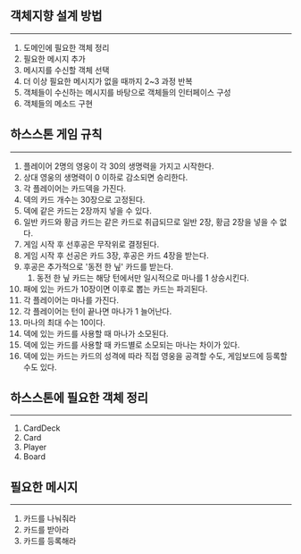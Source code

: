## 객체지향 설계 방법
----
1. 도메인에 필요한 객체 정리 
2. 필요한 메시지 추가 
3. 메시지를 수신할 객체 선택 
4. 더 이상 필요한 메시지가 없을 때까지 2~3 과정 반복 
5. 객체들이 수신하는 메시지를 바탕으로 객체들의 인터페이스 구성 
6. 객체들의 메소드 구현 



## 하스스톤 게임 규칙
----
1. 플레이어 2명의 영웅이 각 30의 생명력을 가지고 시작한다. 
2. 상대 영웅의 생명력이 0 이하로 감소되면 승리한다. 
3. 각 플레이어는 카드덱을 가진다. 
4. 덱의 카드 개수는 30장으로 고정된다. 
5. 덱에 같은 카드는 2장까지 넣을 수 있다. 
6. 일반 카드와 황금 카드는 같은 카드로 취급되므로 일반 2장, 황금 2장을 넣을 수 없다. 
7. 게임 시작 후 선후공은 무작위로 결정된다. 
8. 게임 시작 후 선공은 카드 3장, 후공은 카드 4장을 받는다. 
9. 후공은 추가적으로 '동전 한 닢' 카드를 받는다. 
   1. 동전 한 닢 카드는 해당 턴에서만 일시적으로 마나를 1 상승시킨다. 
10. 패에 있는 카드가 10장이면 이후로 뽑는 카드는 파괴된다.
11. 각 플레이어는 마나를 가진다. 
12. 각 플레이어는 턴이 끝나면 마나가 1 늘어난다. 
13. 마나의 최대 수는 10이다. 
14. 덱에 있는 카드를 사용할 때 마나가 소모된다. 
15. 덱에 있는 카드를 사용할 때 카드별로 소모되는 마나는 차이가 있다. 
16. 덱에 있는 카드는 카드의 성격에 따라 직접 영웅을 공격할 수도, 게임보드에 등록할 수도 있다. 



## 하스스톤에 필요한 객체 정리 
----
1. CardDeck
2. Card
3. Player
4. Board



## 필요한 메시지
----
1. 카드를 나눠줘라
2. 카드를 받아라
3. 카드를 등록해라 
